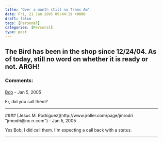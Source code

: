```yaml
---
title: 'Over a month still no Trans Am'
date: Fri, 21 Jan 2005 09:44:19 +0000
draft: false
tags: [Personal]
categories: [Personal]
type: post
---
```


The Bird has been in the shop since 12/24/04. As of today, still no word on whether it is ready or not. ARGH!
---
### Comments:
####
[Bob]( "") - <time datetime="2005-01-21 10:44:24">Jan 5, 2005</time>

Er, did you call them?
<hr />
####
[Jesus M. Rodriguez](http://www.jroller.com/page/jmrodri "jmrodri@nc.rr.com") - <time datetime="2005-01-21 11:21:06">Jan 5, 2005</time>

Yes Bob, I did call them. I'm expecting a call back with a status.
<hr />
